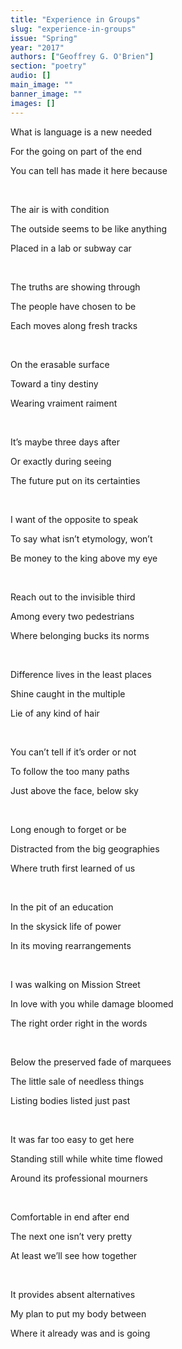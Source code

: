 ```yaml
---
title: "Experience in Groups"
slug: "experience-in-groups"
issue: "Spring"
year: "2017"
authors: ["Geoffrey G. O'Brien"]
section: "poetry"
audio: []
main_image: ""
banner_image: ""
images: []
---
```

What is language is a new needed

 For the going on part of the end 

 You can tell has made it here because

  

 The air is with condition

 The outside seems to be like anything

 Placed in a lab or subway car

  

 The truths are showing through

 The people have chosen to be

 Each moves along fresh tracks

  

 On the erasable surface

 Toward a tiny destiny

 Wearing vraiment raiment

  

 It’s maybe three days after

 Or exactly during seeing

 The future put on its certainties

  

 I want of the opposite to speak

 To say what isn’t etymology, won’t

 Be money to the king above my eye

  

 Reach out to the invisible third

 Among every two pedestrians

 Where belonging bucks its norms

  

 Difference lives in the least places

 Shine caught in the multiple

 Lie of any kind of hair

  

 You can’t tell if it’s order or not

 To follow the too many paths

 Just above the face, below sky

  

 Long enough to forget or be

 Distracted from the big geographies

 Where truth first learned of us

  

 In the pit of an education

 In the skysick life of power

 In its moving rearrangements

  

 I was walking on Mission Street

 In love with you while damage bloomed

 The right order right in the words

  

 Below the preserved fade of marquees

 The little sale of needless things

 Listing bodies listed just past

  

 It was far too easy to get here

 Standing still while white time flowed

 Around its professional mourners

  

 Comfortable in end after end

 The next one isn’t very pretty

 At least we’ll see how together

  

 It provides absent alternatives

 My plan to put my body between

 Where it already was and is going

